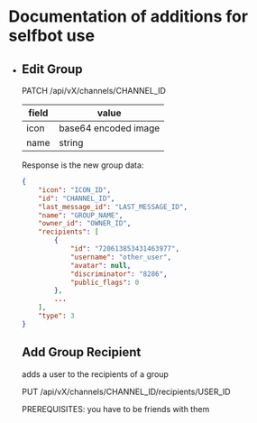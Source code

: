 # Documentation of additions for selfbot use

-   ## Edit Group

    PATCH /api/vX/channels/CHANNEL_ID

    | field | value                |
    | ----- | -------------------- |
    | icon  | base64 encoded image |
    | name  | string               |

    Response is the new group data:

    ```json
    {
        "icon": "ICON_ID",
        "id": "CHANNEL_ID",
        "last_message_id": "LAST_MESSAGE_ID",
        "name": "GROUP_NAME",
        "owner_id": "OWNER_ID",
        "recipients": [
            {
                "id": "720613853431463977",
                "username": "other_user",
                "avatar": null,
                "discriminator": "8286",
                "public_flags": 0
            },
            ...
        ],
        "type": 3
    }
    ```

    ## Add Group Recipient

    adds a user to the recipients of a group

    PUT /api/vX/channels/CHANNEL_ID/recipients/USER_ID

    PREREQUISITES: you have to be friends with them
